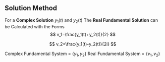   
## Solution Method
For a **Complex Solution** $y_1(t)$ and $y_2(t)$ 
The **Real Fundamental Solution** can be Calculated with the Forms
$$
v_1=\frac{y_1(t)+y_2(t)}{2}
$$

$$
v_2=\frac{y_1(t)-y_2(t)}{2i}
$$

Complex Fundamental System = $\{y_1,y_2\}$
Real Fundamental System = $\{v_1,v_2\}$




